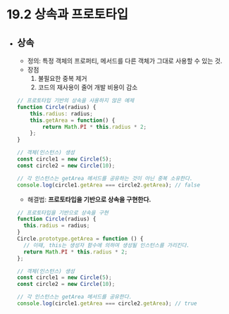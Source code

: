 # 19.2 상속과 프로토타입

- ## 상속

  - 정의: 특정 객체의 프로퍼티, 메서드를 다른 객체가 그대로 사용할 수 있는 것.
  - 장점
    1. 불필요한 중복 제거
    2. 코드의 재사용이 줄어 개발 비용이 감소

  ```javascript
  // 프로토타입 기반의 상속을 사용하지 않은 예제
  function Circle(radius) {
      this.radius: radius;
      this.getArea = function() {
          return Math.PI * this.radius * 2;
      };
  }

  // 객체(인스턴스) 생성
  const circle1 = new Circle(5);
  const circle2 = new Circle(10);

  // 각 인스턴스는 getArea 메서드를 공유하는 것이 아닌 중복 소유한다.
  console.log(circle1.getArea === circle2.getArea); // false
  ```

  - 해결법: **프로토타입을 기반으로 상속을 구현한다.**

  ```javascript
  // 프로토타입을 기반으로 상속을 구현
  function Circle(radius) {
    this.radius = radius;
  }
  Circle.prototype.getArea = function () {
    // 이때, this는 생성자 함수에 의하여 생성될 인스턴스를 가리킨다.
    return Math.PI * this.radius * 2;
  };

  // 객체(인스턴스) 생성
  const circle1 = new Circle(5);
  const circle2 = new Circle(10);

  // 각 인스턴스는 getArea 메서드를 공유한다.
  console.log(circle1.getArea === circle2.getArea); // true
  ```
